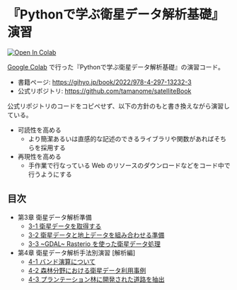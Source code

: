 # 『Pythonで学ぶ衛星データ解析基礎』演習

[![Open In Colab](https://colab.research.google.com/assets/colab-badge.svg)](https://colab.research.google.com/github/sankichi92/satelliteBook/blob/main)

[Google Colab](https://colab.research.google.com/) で行った『Pythonで学ぶ衛星データ解析基礎』の演習コード。

- 書籍ページ: https://gihyo.jp/book/2022/978-4-297-13232-3
- 公式リポジトリ: https://github.com/tamanome/satelliteBook

公式リポジトリのコードをコピペせず、以下の方針のもと書き換えながら演習している。

- 可読性を高める
    - より簡潔あるいは直感的な記述のできるライブラリや関数があればそちらを採用する
- 再現性を高める
    - 手作業で行なっている Web のリソースのダウンロードなどをコード中で行うようにする

## 目次

- 第3章 衛星データ解析準備
    - [3-1 衛星データを取得する](https://sankichi92.github.io/satelliteBook/3-1-data_access)
    - [3-2 衛星データと地上データを組み合わせる準備](https://sankichi92.github.io/satelliteBook/3-2-coordinate)
    - [3-3 ~GDAL~ Rasterio を使った衛星データ処理](https://sankichi92.github.io/satelliteBook/3-3-rasterio)
- 第4章 衛星データ解析手法別演習 [解析編]
    - [4-1 バンド演算について](https://sankichi92.github.io/satelliteBook/4-1-band_calc)
    - [4-2 森林分野における衛星データ利用事例](https://sankichi92.github.io/satelliteBook/4-2-forest)
    - [4-3 プランテーション林に開発された道路を抽出](https://sankichi92.github.io/satelliteBook/4-3-roads)
